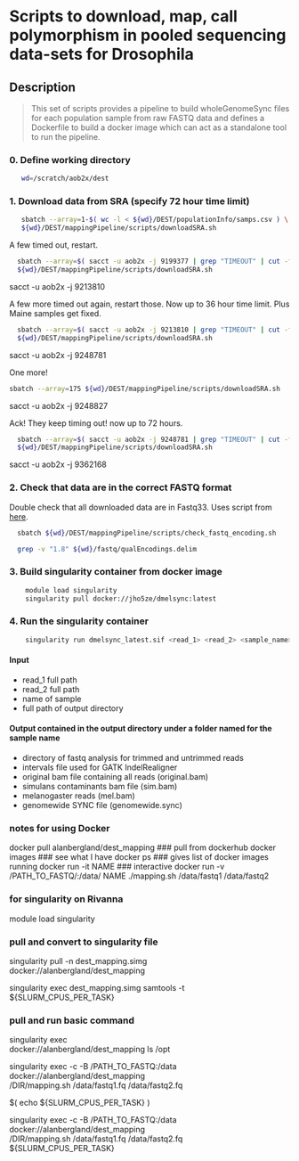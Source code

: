 # Scripts to download, map, call polymorphism in pooled sequencing data-sets for Drosophila

## Description
> This set of scripts provides a pipeline to build wholeGenomeSync files for each population sample from raw FASTQ data and defines a Dockerfile to build a docker image which can act as a standalone tool to run the pipeline.

### 0. Define working directory
```bash
   wd=/scratch/aob2x/dest
```

### 1. Download data from SRA (specify 72 hour time limit)
```bash
   sbatch --array=1-$( wc -l < ${wd}/DEST/populationInfo/samps.csv ) \
   ${wd}/DEST/mappingPipeline/scripts/downloadSRA.sh
```
A few timed out, restart. <br/>
``` bash
  sbatch --array=$( sacct -u aob2x -j 9199377 | grep "TIMEOUT" | cut -f1 -d' ' | cut -f2 -d'_' | tr '\n' ',' ) \
  ${wd}/DEST/mappingPipeline/scripts/downloadSRA.sh
```
sacct -u aob2x -j 9213810

A few more timed out again, restart those. Now up to 36 hour time limit. Plus Maine samples get fixed.
``` bash
  sbatch --array=$( sacct -u aob2x -j 9213810 | grep "TIMEOUT" | cut -f1 -d' ' | cut -f2 -d'_' | tr '\n' ',' ) \
  ${wd}/DEST/mappingPipeline/scripts/downloadSRA.sh
```
sacct -u aob2x -j 9248781

One more!
``` bash
sbatch --array=175 ${wd}/DEST/mappingPipeline/scripts/downloadSRA.sh
```
sacct -u aob2x -j 9248827

Ack! They keep timing out! now up to 72 hours.
``` bash
  sbatch --array=$( sacct -u aob2x -j 9248781 | grep "TIMEOUT" | cut -f1 -d' ' | cut -f2 -d'_' | tr '\n' ',' ) \
  ${wd}/DEST/mappingPipeline/scripts/downloadSRA.sh
```
sacct -u aob2x -j 9362168

### 2. Check that data are in the correct FASTQ format
Double check that all downloaded data are in Fastq33. Uses script from [here](https://github.com/brentp/bio-playground/blob/master/reads-utils/guess-encoding.py). </br>
```bash
  sbatch ${wd}/DEST/mappingPipeline/scripts/check_fastq_encoding.sh

  grep -v "1.8" ${wd}/fastq/qualEncodings.delim
```
### 3. Build singularity container from docker image
```bash
    module load singularity
    singularity pull docker://jho5ze/dmelsync:latest
```

### 4. Run the singularity container
```bash
    singularity run dmelsync_latest.sif <read_1> <read_2> <sample_name> <output_folder>
```
#### Input
* read_1 full path
* read_2 full path
* name of sample
* full path of output directory

#### Output contained in the output directory under a folder named for the sample name
* directory of fastq analysis for trimmed and untrimmed reads
* intervals file used for GATK IndelRealigner
* original bam file containing all reads (original.bam)
* simulans contaminants bam file (sim.bam)
* melanogaster reads (mel.bam)
* genomewide SYNC file (genomewide.sync)
















### notes for using Docker

  docker pull alanbergland/dest_mapping ### pull from dockerhub
  docker images  ### see what I have
  docker ps ### gives list of docker images running
  docker run -it NAME ### interactive
  docker run -v /PATH_TO_FASTQ/:/data/ NAME ./mapping.sh /data/fastq1 /data/fastq2


### for singularity on Rivanna
  module load singularity

  ### pull and convert to singularity file
  singularity pull -n dest_mapping.simg \
  docker://alanbergland/dest_mapping

  singularity exec dest_mapping.simg samtools -t ${SLURM_CPUS_PER_TASK}

  ### pull and run basic command
  singularity exec \
  docker://alanbergland/dest_mapping ls /opt



  singularity exec -c -B /PATH_TO_FASTQ:/data \
  docker://alanbergland/dest_mapping \
  /DIR/mapping.sh /data/fastq1.fq /data/fastq2.fq

  $( echo ${SLURM_CPUS_PER_TASK} )

  singularity exec -c -B /PATH_TO_FASTQ:/data \
  docker://alanbergland/dest_mapping \
  /DIR/mapping.sh /data/fastq1.fq /data/fastq2.fq ${SLURM_CPUS_PER_TASK}
